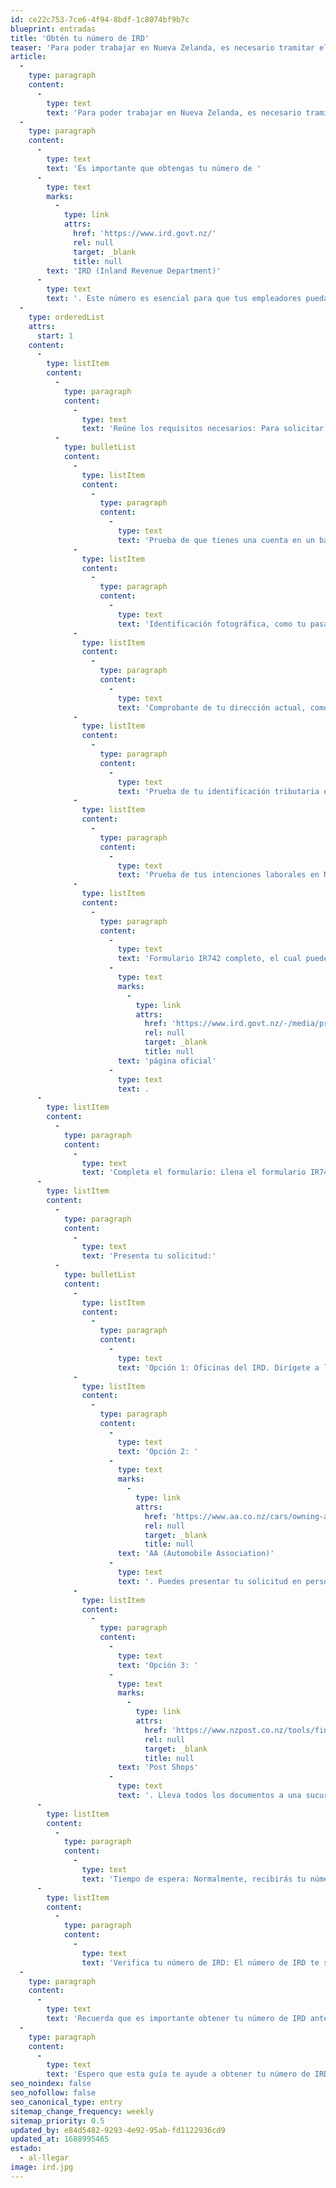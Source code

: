 ```yaml
---
id: ce22c753-7ce6-4f94-8bdf-1c8074bf9b7c
blueprint: entradas
title: 'Obtén tu número de IRD'
teaser: 'Para poder trabajar en Nueva Zelanda, es necesario tramitar el número IRD. Este número es equivalente al CUIL (Argentina) o RUT (Chile), y es necesario obtenerlo lo antes posible si desean comenzar a trabajar al llegar al país.'
article:
  -
    type: paragraph
    content:
      -
        type: text
        text: 'Para poder trabajar en Nueva Zelanda, es necesario tramitar el número IRD. Este número es equivalente al CUIL (Argentina) o RUT (Chile), y es necesario obtenerlo lo antes posible si desean comenzar a trabajar al llegar al país. '
  -
    type: paragraph
    content:
      -
        type: text
        text: 'Es importante que obtengas tu número de '
      -
        type: text
        marks:
          -
            type: link
            attrs:
              href: 'https://www.ird.govt.nz/'
              rel: null
              target: _blank
              title: null
        text: 'IRD (Inland Revenue Department)'
      -
        type: text
        text: '. Este número es esencial para que tus empleadores puedan realizar los pagos de impuestos correspondientes y también te permitirá recuperar algunos beneficios fiscales. A continuación, te explicaré los pasos que debes seguir para obtenerlo.'
  -
    type: orderedList
    attrs:
      start: 1
    content:
      -
        type: listItem
        content:
          -
            type: paragraph
            content:
              -
                type: text
                text: 'Reúne los requisitos necesarios: Para solicitar tu número de IRD, asegúrate de tener a mano los siguientes documentos:'
          -
            type: bulletList
            content:
              -
                type: listItem
                content:
                  -
                    type: paragraph
                    content:
                      -
                        type: text
                        text: 'Prueba de que tienes una cuenta en un banco de Nueva Zelanda.'
              -
                type: listItem
                content:
                  -
                    type: paragraph
                    content:
                      -
                        type: text
                        text: 'Identificación fotográfica, como tu pasaporte o licencia de conducir internacional.'
              -
                type: listItem
                content:
                  -
                    type: paragraph
                    content:
                      -
                        type: text
                        text: 'Comprobante de tu dirección actual, como una factura de servicios públicos o una nota firmada por la persona que te aloja.'
              -
                type: listItem
                content:
                  -
                    type: paragraph
                    content:
                      -
                        type: text
                        text: 'Prueba de tu identificación tributaria en tu país de origen, como el CUIL en Argentina, el RUT en Chile o la CI en Uruguay.'
              -
                type: listItem
                content:
                  -
                    type: paragraph
                    content:
                      -
                        type: text
                        text: 'Prueba de tus intenciones laborales en Nueva Zelanda, como una copia de tu visa de trabajo o estudio.'
              -
                type: listItem
                content:
                  -
                    type: paragraph
                    content:
                      -
                        type: text
                        text: 'Formulario IR742 completo, el cual puedes descargar en la '
                      -
                        type: text
                        marks:
                          -
                            type: link
                            attrs:
                              href: 'https://www.ird.govt.nz/-/media/project/ir/home/documents/forms-and-guides/ir700---ir799/ir742/ir742-2018.pdf'
                              rel: null
                              target: _blank
                              title: null
                        text: 'página oficial'
                      -
                        type: text
                        text: .
      -
        type: listItem
        content:
          -
            type: paragraph
            content:
              -
                type: text
                text: 'Completa el formulario: Llena el formulario IR742 con la información requerida. Puedes hacerlo en tu computadora para que sea más legible y luego imprimirlo. Si prefieres, también puedes completarlo a mano si vas a visitar las oficinas correspondientes.'
      -
        type: listItem
        content:
          -
            type: paragraph
            content:
              -
                type: text
                text: 'Presenta tu solicitud:'
          -
            type: bulletList
            content:
              -
                type: listItem
                content:
                  -
                    type: paragraph
                    content:
                      -
                        type: text
                        text: 'Opción 1: Oficinas del IRD. Dirígete a las oficinas del IRD más cercanas. No es necesario pedir turno previo, simplemente lleva todos los documentos requeridos. El proceso es rápido y, si lo necesitas con urgencia, podrían entregártelo en cuestión de horas.'
              -
                type: listItem
                content:
                  -
                    type: paragraph
                    content:
                      -
                        type: text
                        text: 'Opción 2: '
                      -
                        type: text
                        marks:
                          -
                            type: link
                            attrs:
                              href: 'https://www.aa.co.nz/cars/owning-a-car/maintenance/service-your-car-with-aa-auto-centre/location-finder/'
                              rel: null
                              target: _blank
                              title: null
                        text: 'AA (Automobile Association)'
                      -
                        type: text
                        text: '. Puedes presentar tu solicitud en persona en un agente de licencias de conducir de AA. Completa el formulario y lleva todos los documentos necesarios. El personal de AA enviará tu solicitud a Inland Revenue. También puedes presentar tu solicitud en línea a través del sitio web de Inland Revenue y luego acudir a un agente de licencias de conducir de AA para verificar tu identificación dentro de los 60 días posteriores a la solicitud en línea.'
              -
                type: listItem
                content:
                  -
                    type: paragraph
                    content:
                      -
                        type: text
                        text: 'Opción 3: '
                      -
                        type: text
                        marks:
                          -
                            type: link
                            attrs:
                              href: 'https://www.nzpost.co.nz/tools/find-nz-post'
                              rel: null
                              target: _blank
                              title: null
                        text: 'Post Shops'
                      -
                        type: text
                        text: '. Lleva todos los documentos a una sucursal de los Post Shops. Allí encontrarás el formulario para completarlo en el lugar. Entrega todos los documentos y recibirás tu número de IRD en unos 3 o 4 días aproximadamente.'
      -
        type: listItem
        content:
          -
            type: paragraph
            content:
              -
                type: text
                text: 'Tiempo de espera: Normalmente, recibirás tu número de IRD entre 48 horas y una semana después de haber enviado la documentación. A partir de ese momento, podrás comenzar a recibir el pago por tu trabajo.'
      -
        type: listItem
        content:
          -
            type: paragraph
            content:
              -
                type: text
                text: 'Verifica tu número de IRD: El número de IRD te será enviado por correo electrónico o mensaje de texto. Asegúrate de revisar que contenga entre 8 y 9 dígitos.'
  -
    type: paragraph
    content:
      -
        type: text
        text: 'Recuerda que es importante obtener tu número de IRD antes de comenzar a trabajar, ya que el gobierno puede retener un porcentaje alto de impuestos si no lo tienes. Si consigues trabajo antes de obtener tu número de IRD, asegúrate de informar a tu empleador y solicita que no te paguen hasta que lo tengas.'
  -
    type: paragraph
    content:
      -
        type: text
        text: 'Espero que esta guía te ayude a obtener tu número de IRD en Nueva Zelanda. Si tienes alguna pregunta adicional, no dudes en hacerla. ¡Buena suerte en tu aventura laboral en Nueva Zelanda!'
seo_noindex: false
seo_nofollow: false
seo_canonical_type: entry
sitemap_change_frequency: weekly
sitemap_priority: 0.5
updated_by: e84d5482-9293-4e92-95ab-fd1122936cd9
updated_at: 1688995465
estado:
  - al-llegar
image: ird.jpg
---
```

